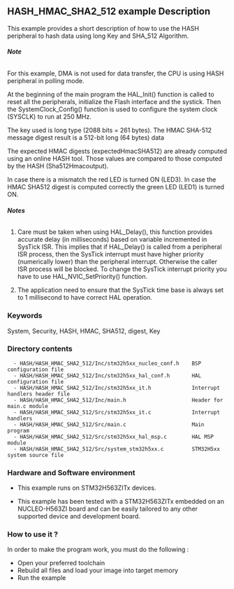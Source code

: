 ## <b>HASH_HMAC_SHA2_512 example Description</b>
This example provides a short description of how to use the HASH peripheral to 
hash data using long Key and SHA_512 Algorithm.

###### <b>Note</b>
For this example, DMA is not used for data transfer, the CPU is using HASH peripheral in
polling mode.

At the beginning of the main program the HAL_Init() function is called to reset
all the peripherals, initialize the Flash interface and the systick.
Then the SystemClock_Config() function is used to configure the system clock (SYSCLK) to run at 250 MHz.

The key used is long type (2088 bits = 261 bytes).
The HMAC SHA-512 message digest result is a 512-bit long (64 bytes) data

The expected HMAC digests (expectedHmacSHA512) are already computed using an online
HASH tool. Those values are compared to those computed by the HASH (Sha512Hmacoutput).

In case there is a mismatch the red LED is turned ON (LED3).
In case the HMAC SHA512 digest is computed correctly the green LED (LED1) is turned ON.

###### <b>Notes</b>
 1. Care must be taken when using HAL_Delay(), this function provides accurate delay (in milliseconds)
    based on variable incremented in SysTick ISR. This implies that if HAL_Delay() is called from
    a peripheral ISR process, then the SysTick interrupt must have higher priority (numerically lower)
    than the peripheral interrupt. Otherwise the caller ISR process will be blocked.
    To change the SysTick interrupt priority you have to use HAL_NVIC_SetPriority() function.

 2. The application need to ensure that the SysTick time base is always set to 1 millisecond
    to have correct HAL operation.

### <b>Keywords</b>

System, Security, HASH, HMAC, SHA512, digest, Key

### <b>Directory contents</b>

      - HASH/HASH_HMAC_SHA2_512/Inc/stm32h5xx_nucleo_conf.h    BSP configuration file
      - HASH/HASH_HMAC_SHA2_512/Inc/stm32h5xx_hal_conf.h       HAL configuration file
      - HASH/HASH_HMAC_SHA2_512/Inc/stm32h5xx_it.h             Interrupt handlers header file
      - HASH/HASH_HMAC_SHA2_512/Inc/main.h                     Header for main.c module  
      - HASH/HASH_HMAC_SHA2_512/Src/stm32h5xx_it.c             Interrupt handlers
      - HASH/HASH_HMAC_SHA2_512/Src/main.c                     Main program
      - HASH/HASH_HMAC_SHA2_512/Src/stm32h5xx_hal_msp.c        HAL MSP module
      - HASH/HASH_HMAC_SHA2_512/Src/system_stm32h5xx.c         STM32H5xx system source file


### <b>Hardware and Software environment</b>

  - This example runs on STM32H563ZITx devices.

  - This example has been tested with a STM32H563ZITx embedded on an
    NUCLEO-H563ZI board and can be easily tailored to any other supported
    device and development board.

### <b>How to use it ?</b>

In order to make the program work, you must do the following :
 - Open your preferred toolchain 
 - Rebuild all files and load your image into target memory
 - Run the example
 